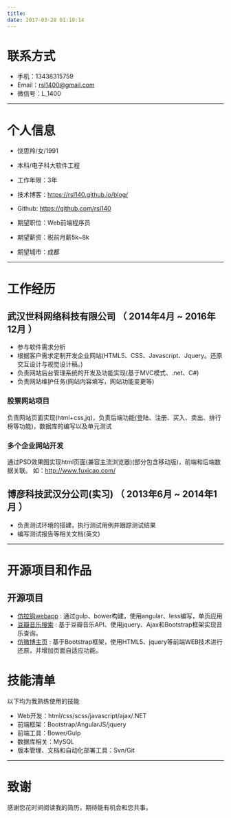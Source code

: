 ```yaml
---
title: 
date: 2017-03-28 01:10:14
---
```


# 联系方式

- 手机：13438315759
- Email：rsl1400@gmail.com
- 微信号：L_1400

---

# 个人信息

 - 饶思羚/女/1991
 - 本科/电子科大软件工程 
 - 工作年限：3年
 - 技术博客：https://rsl140.github.io/blog/
 - Github: https://github.com/rsl140

 - 期望职位：Web前端程序员
 - 期望薪资：税前月薪5k~8k
 - 期望城市：成都

---

# 工作经历

## 武汉世科网络科技有限公司 （ 2014年4月 ~ 2016年12月 ）

 - 参与软件需求分析
 - 根据客户需求定制开发企业网站(HTML5、CSS、Javascript、Jquery。还原交互设计与视觉设计稿。)
 - 负责网站后台管理系统的开发及功能实现(基于MVC模式、.net、C#)
 - 负责网站维护任务(网站内容填写，网站功能变更等)

### 股票网站项目

负责网站页面实现(html+css,jq)，负责后端功能(登陆、注册、买入、卖出、排行榜等功能)，数据库的编写以及单元测试

### 多个企业网站开发

通过PSD效果图实现html页面(兼容主流浏览器)(部分包含移动版)，前端和后端数据关联。
如：http://www.fuxicao.com/
 
## 博彦科技武汉分公司(实习) （ 2013年6月 ~ 2014年1月 ）

 - 负责测试环境的搭建，执行测试用例并跟踪测试结果
 - 编写测试报告等相关文档(英文)

---

# 开源项目和作品

## 开源项目

 - [仿拉钩webapp](https://github.com/rsl140/FE-Learn-All/tree/master/LagouApp) : 通过gulp、bower构建，使用angular、less编写，单页应用
 - [豆瓣音乐搜索](https://rsl140.github.io/Music/) : 基于豆瓣音乐API、使用jquery、Ajax和Bootstrap框架实现音乐查询。
 - [仿微博主页](https://rsl140.github.io/cloneWeibo/) : 基于Bootstrap框架，使用HTML5、jquery等前端WEB技术进行还原，并增加页面自适应功能。

# 技能清单

以下均为我熟练使用的技能

- Web开发：html/css/scss/javascript/ajax/.NET
- 前端框架：Bootstrap/AngularJS/jquery
- 前端工具：Bower/Gulp
- 数据库相关：MySQL
- 版本管理、文档和自动化部署工具：Svn/Git

---

# 致谢
感谢您花时间阅读我的简历，期待能有机会和您共事。

